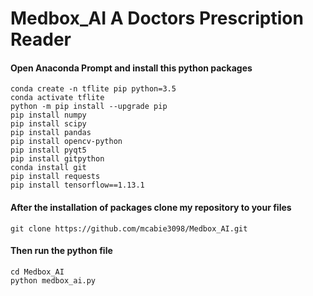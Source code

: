 # Medbox_AI A Doctors Prescription Reader

#### Open Anaconda Prompt and install this python packages 
```
conda create -n tflite pip python=3.5
conda activate tflite
python -m pip install --upgrade pip
pip install numpy
pip install scipy
pip install pandas
pip install opencv-python
pip install pyqt5
pip install gitpython
conda install git
pip install requests
pip install tensorflow==1.13.1
```
#### After the installation of packages clone my repository to your files
```
git clone https://github.com/mcabie3098/Medbox_AI.git
```
#### Then run the python file
```
cd Medbox_AI
python medbox_ai.py
```
